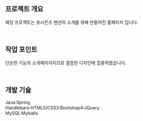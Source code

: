 ## 프로젝트 개요

해당 프로젝트는 포시즌즈 펜션의 소개를 위해 만들어진 홈페이지 입니다.

<br/>

## 작업 포인트

단순한 기능의 소개페이지이므로 깔끔한 디자인에 집중하였습니다.

<br/>

## 개발 기술

Java·Spring
<br/>
Handlebars·HTML5/CSS3·Bootstrap4·JQuery
<br/>
MySQL·Mybatis

